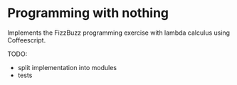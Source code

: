 # Programming with nothing

Implements the FizzBuzz programming exercise with lambda calculus using Coffeescript.

TODO:

- split implementation into modules
- tests